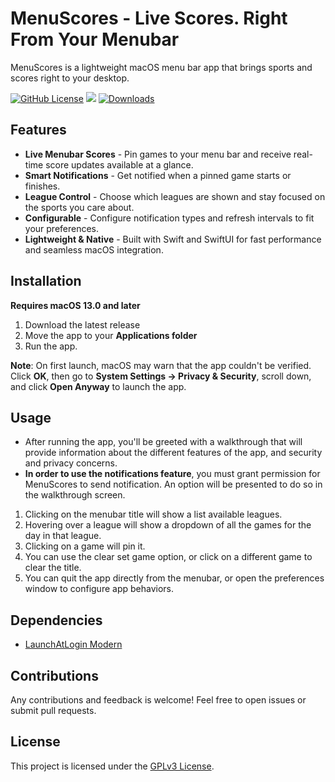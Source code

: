 # MenuScores - Live Scores. Right From Your Menubar

MenuScores is a lightweight macOS menu bar app that brings sports and scores right to your desktop.

[![GitHub License](https://img.shields.io/github/license/daniyalmaster693/MenuScores)](LICENSE)
<a href="https://github.com/daniyalmaster693/MenuScores/releases/latest"><img src="https://img.shields.io/github/v/release/daniyalmaster693/MenuScores"></a>
[![Downloads](https://img.shields.io/github/downloads/daniyalmaster693/MenuScores/total.svg)](https://github.com/daniyalmaster693/MenuScores/releases)

## Features

- **Live Menubar Scores** - Pin games to your menu bar and receive real-time score updates available at a glance.
- **Smart Notifications** - Get notified when a pinned game starts or finishes.
- **League Control** - Choose which leagues are shown and stay focused on the sports you care about.
- **Configurable** - Configure notification types and refresh intervals to fit your preferences.
- **Lightweight & Native** - Built with Swift and SwiftUI for fast performance and seamless macOS integration.

## Installation

**Requires macOS 13.0 and later**

1. Download the latest release
2. Move the app to your **Applications folder**
3. Run the app.

**Note**: On first launch, macOS may warn that the app couldn't be verified. Click **OK**, then go to **System Settings → Privacy & Security**, scroll down, and click **Open Anyway** to launch the app.

## Usage

- After running the app, you'll be greeted with a walkthrough that will provide information about the different features of the app, and security and privacy concerns.
- **In order to use the notifications feature**, you must grant permission for MenuScores to send notification. An option will be presented to do so in the walkthrough screen.

1. Clicking on the menubar title will show a list available leagues.
2. Hovering over a league will show a dropdown of all the games for the day in that league.
3. Clicking on a game will pin it.
4. You can use the clear set game option, or click on a different game to clear the title.
5. You can quit the app directly from the menubar, or open the preferences window to configure app behaviors.

## Dependencies

- [LaunchAtLogin Modern](https://github.com/sindresorhus/LaunchAtLogin-Modern)

## Contributions

Any contributions and feedback is welcome! Feel free to open issues or submit pull requests.

## License

This project is licensed under the [GPLv3 License](LICENSE).

